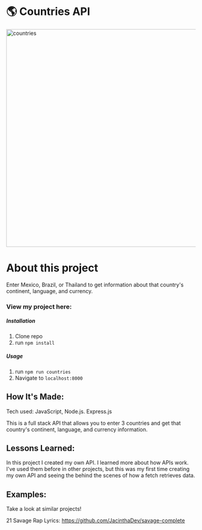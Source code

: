 # 🌎 Countries API

<img width="579" alt="countries" src="https://github.com/JacinthaDev/countries-api/assets/129231721/beb3227e-1550-4b70-bf38-9276eb251ee0">


# About this project
Enter Mexico, Brazil, or Thailand to get information about that country's continent, language, and currency.


### View my project here: 

##### Installation

1. Clone repo
2. run `npm install`

##### Usage

1. run `npm run countries`
2. Navigate to `localhost:8000`



## How It's Made:
Tech used: JavaScript, Node.js. Express.js

This is a full stack API that allows you to enter 3 countries and get that country's continent, language, and currency information.


## Lessons Learned:
In this project I created my own API. I learned more about how APIs work. I've used them before in other projects, but this was my first time creating my own API and seeing the behind the scenes of how a fetch retrieves data.

## Examples:
Take a look at similar projects!

21 Savage Rap Lyrics: https://github.com/JacinthaDev/savage-complete
